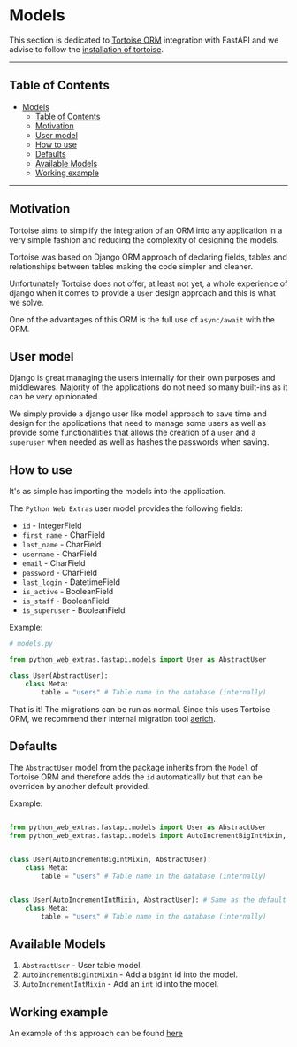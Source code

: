 # Models

This section is dedicated to [Tortoise ORM](https://tortoise.github.io/index.html) integration
with FastAPI and we advise to follow the [installation of tortoise](https://tortoise.github.io/getting_started.html).

---

## Table of Contents

- [Models](#models)
    - [Table of Contents](#table-of-contents)
    - [Motivation](#motivation)
    - [User model](#user-model)
    - [How to use](#how-to-use)
    - [Defaults](#defaults)
    - [Available Models](#available-models)
    - [Working example](#working-example)

---

## Motivation

Tortoise aims to simplify the integration of an ORM into any application in a very
simple fashion and reducing the complexity of designing the models.

Tortoise was based on Django ORM approach of declaring fields, tables and relationships
between tables making the code simpler and cleaner.

Unfortunately Tortoise does not offer, at least not yet, a whole experience of django
when it comes to provide a `User` design approach and this is what we solve.

One of the advantages of this ORM is the full use of `async/await` with the ORM.

## User model

Django is great managing the users internally for their own purposes and middlewares.
Majority of the applications do not need so many built-ins as it can be very opinionated.  

We simply provide a django user like model approach to save time and design
for the applications that need to manage some users as well as provide some
functionalities that allows the creation of a `user` and a `superuser` when needed as well
as hashes the passwords when saving.

## How to use

It's as simple has importing the models into the application.

The `Python Web Extras` user model provides the following fields:

- `id` - IntegerField
- `first_name` - CharField
- `last_name` - CharField
- `username` - CharField
- `email` - CharField
- `password` - CharField
- `last_login` - DatetimeField
- `is_active` - BooleanField
- `is_staff` - BooleanField
- `is_superuser` - BooleanField

Example:

```python
# models.py

from python_web_extras.fastapi.models import User as AbstractUser

class User(AbstractUser):
    class Meta:
        table = "users" # Table name in the database (internally)

```

That is it! The migrations can be run as normal. Since this uses Tortoise ORM,
we recommend their internal migration tool [aerich](https://github.com/tortoise/aerich).

## Defaults

The `AbstractUser` model from the package inherits from the `Model` of Tortoise ORM and therefore
adds the `id` automatically but that can be overriden by another default provided.

Example:

```python

from python_web_extras.fastapi.models import User as AbstractUser
from python_web_extras.fastapi.models import AutoIncrementBigIntMixin, AutoIncrementIntMixin


class User(AutoIncrementBigIntMixin, AbstractUser):
    class Meta:
        table = "users" # Table name in the database (internally)


class User(AutoIncrementIntMixin, AbstractUser): # Same as the default of the Model `id`.
    class Meta:
        table = "users" # Table name in the database (internally)

```

## Available Models

1. `AbstractUser` - User table model.
2. `AutoIncrementBigIntMixin` - Add a `bigint` id into the model.
3. `AutoIncrementIntMixin` - Add an `int` id into the model.

## Working example

An example of this approach can be found [here](https://github.com/tarsil/cookiecutter-fastapi/blob/main/%7B%7B%20cookiecutter.project_root_name%20%7D%7D/%7B%7B%20cookiecutter.project_src_name%20%7D%7D/apps/accounts/models.py)

